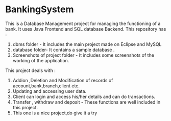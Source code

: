 # BankingSystem
This is a Database Management project for managing the functioning of a bank. It uses Java Frontend and SQL database Backend. 
This repository has :

1. dbms folder - It includes the main project made on Eclipse and MySQL
2. database folder- It contains a sample database .
3. Screenshots of project folder - It includes some screenshots of the working of the application.

This project deals with :

1. Addion ,Deletion and Modification of records of account,bank,branch,client etc.
2. Updating and accessing user data.
3. Client can login and access his/her details and can do transactions.
4. Transfer , withdraw and deposit - These functions are well included in this project.
5. This one is a nice project,do give it a try
